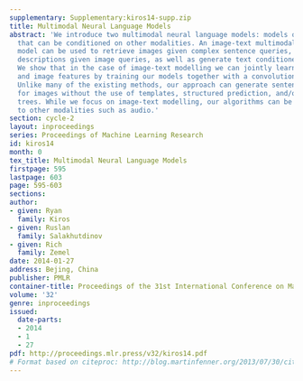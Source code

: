 ```yaml
---
supplementary: Supplementary:kiros14-supp.zip
title: Multimodal Neural Language Models
abstract: 'We introduce two multimodal neural language models: models of natural language
  that can be conditioned on other modalities. An image-text multimodal neural language
  model can be used to retrieve images given complex sentence queries, retrieve phrase
  descriptions given image queries, as well as generate text conditioned on images.
  We show that in the case of image-text modelling we can jointly learn word representations
  and image features by training our models together with a convolutional network.
  Unlike many of the existing methods, our approach can generate sentence descriptions
  for images without the use of templates, structured prediction, and/or syntactic
  trees. While we focus on image-text modelling, our algorithms can be easily applied
  to other modalities such as audio.'
section: cycle-2
layout: inproceedings
series: Proceedings of Machine Learning Research
id: kiros14
month: 0
tex_title: Multimodal Neural Language Models
firstpage: 595
lastpage: 603
page: 595-603
sections: 
author:
- given: Ryan
  family: Kiros
- given: Ruslan
  family: Salakhutdinov
- given: Rich
  family: Zemel
date: 2014-01-27
address: Bejing, China
publisher: PMLR
container-title: Proceedings of the 31st International Conference on Machine Learning
volume: '32'
genre: inproceedings
issued:
  date-parts:
  - 2014
  - 1
  - 27
pdf: http://proceedings.mlr.press/v32/kiros14.pdf
# Format based on citeproc: http://blog.martinfenner.org/2013/07/30/citeproc-yaml-for-bibliographies/
---
```

